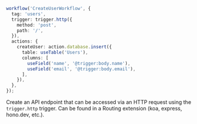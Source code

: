 ```ts
workflow('CreateUserWorkflow', {
  tag: 'users',
  trigger: trigger.http({
    method: 'post',
    path: '/',
  }),
  actions: {
    createUser: action.database.insert({
      table: useTable('Users'),
      columns: [
        useField('name', '@trigger:body.name'),
        useField('email', '@trigger:body.email'),
      ],
    }),
  },
});
```

Create an API endpoint that can be accessed via an HTTP request using the `trigger.http` trigger. Can be found in a Routing extension (koa, express, hono.dev, etc.).
